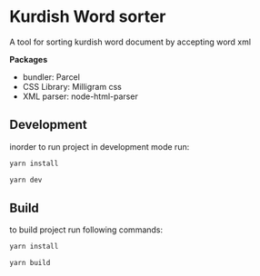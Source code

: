 # Kurdish Word sorter
A tool for sorting kurdish word document by accepting word xml

**Packages**
* bundler: Parcel
* CSS Library: Milligram css
* XML parser: node-html-parser

## Development
inorder to run project in development mode run: 
```bash
yarn install

yarn dev
```

## Build
to build project run following commands:
```bash
yarn install

yarn build
```

